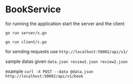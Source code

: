 # BookService

for running the application start the server and the client 

```go run server/s.go ```

```go run client/c.go```

for sending requests use ```http://localhost:50002/api/v1/```

sample datas given ```data.json review1.json review2.json```

example ```curl -X POST --data @data.json http://localhost:50002/api/v1/book```
